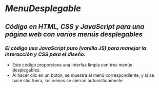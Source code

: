 # **_MenuDesplegable_**

## **_Código en HTML, CSS y JavaScript para una página web con varios menús desplegables_**

### **_El código usa JavaScript puro (vanilla JS) para manejar la interacción y CSS para el diseño._**

- Este código proporciona una interfaz limpia con tres menús desplegables. 
- Al hacer clic en un botón, se muestra el menú correspondiente, y si se hace clic fuera, los menús se cierran automáticamente. 
